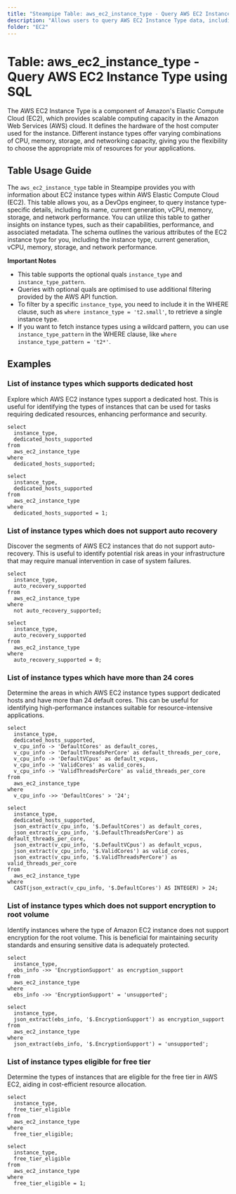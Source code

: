 ```yaml
---
title: "Steampipe Table: aws_ec2_instance_type - Query AWS EC2 Instance Type using SQL"
description: "Allows users to query AWS EC2 Instance Type data, including details about instance type name, current generation, vCPU, memory, storage, and network performance."
folder: "EC2"
---
```


# Table: aws_ec2_instance_type - Query AWS EC2 Instance Type using SQL

The AWS EC2 Instance Type is a component of Amazon's Elastic Compute Cloud (EC2), which provides scalable computing capacity in the Amazon Web Services (AWS) cloud. It defines the hardware of the host computer used for the instance. Different instance types offer varying combinations of CPU, memory, storage, and networking capacity, giving you the flexibility to choose the appropriate mix of resources for your applications.

## Table Usage Guide

The `aws_ec2_instance_type` table in Steampipe provides you with information about EC2 instance types within AWS Elastic Compute Cloud (EC2). This table allows you, as a DevOps engineer, to query instance type-specific details, including its name, current generation, vCPU, memory, storage, and network performance. You can utilize this table to gather insights on instance types, such as their capabilities, performance, and associated metadata. The schema outlines the various attributes of the EC2 instance type for you, including the instance type, current generation, vCPU, memory, storage, and network performance.

**Important Notes**
- This table supports the optional quals `instance_type` and `instance_type_pattern`.
- Queries with optional quals are optimised to use additional filtering provided by the AWS API function.
- To filter by a specific `instance_type`, you need to include it in the WHERE clause, such as `where instance_type = 't2.small'`, to retrieve a single instance type.
- If you want to fetch instance types using a wildcard pattern, you can use `instance_type_pattern` in the WHERE clause, like `where instance_type_pattern = 't2*'`.

## Examples

### List of instance types which supports dedicated host
Explore which AWS EC2 instance types support a dedicated host. This is useful for identifying the types of instances that can be used for tasks requiring dedicated resources, enhancing performance and security.

```sql+postgres
select
  instance_type,
  dedicated_hosts_supported
from
  aws_ec2_instance_type
where
  dedicated_hosts_supported;
```

```sql+sqlite
select
  instance_type,
  dedicated_hosts_supported
from
  aws_ec2_instance_type
where
  dedicated_hosts_supported = 1;
```

### List of instance types which does not support auto recovery
Discover the segments of AWS EC2 instances that do not support auto-recovery. This is useful to identify potential risk areas in your infrastructure that may require manual intervention in case of system failures.

```sql+postgres
select
  instance_type,
  auto_recovery_supported
from
  aws_ec2_instance_type
where
  not auto_recovery_supported;
```

```sql+sqlite
select
  instance_type,
  auto_recovery_supported
from
  aws_ec2_instance_type
where
  auto_recovery_supported = 0;
```

### List of instance types which have more than 24 cores
Determine the areas in which AWS EC2 instance types support dedicated hosts and have more than 24 default cores. This can be useful for identifying high-performance instances suitable for resource-intensive applications.

```sql+postgres
select
  instance_type,
  dedicated_hosts_supported,
  v_cpu_info -> 'DefaultCores' as default_cores,
  v_cpu_info -> 'DefaultThreadsPerCore' as default_threads_per_core,
  v_cpu_info -> 'DefaultVCpus' as default_vcpus,
  v_cpu_info -> 'ValidCores' as valid_cores,
  v_cpu_info -> 'ValidThreadsPerCore' as valid_threads_per_core
from
  aws_ec2_instance_type
where
  v_cpu_info ->> 'DefaultCores' > '24';
```

```sql+sqlite
select
  instance_type,
  dedicated_hosts_supported,
  json_extract(v_cpu_info, '$.DefaultCores') as default_cores,
  json_extract(v_cpu_info, '$.DefaultThreadsPerCore') as default_threads_per_core,
  json_extract(v_cpu_info, '$.DefaultVCpus') as default_vcpus,
  json_extract(v_cpu_info, '$.ValidCores') as valid_cores,
  json_extract(v_cpu_info, '$.ValidThreadsPerCore') as valid_threads_per_core
from
  aws_ec2_instance_type
where
  CAST(json_extract(v_cpu_info, '$.DefaultCores') AS INTEGER) > 24;
```


### List of instance types which does not support encryption to root volume
Identify instances where the type of Amazon EC2 instance does not support encryption for the root volume. This is beneficial for maintaining security standards and ensuring sensitive data is adequately protected.

```sql+postgres
select
  instance_type,
  ebs_info ->> 'EncryptionSupport' as encryption_support
from
  aws_ec2_instance_type
where
  ebs_info ->> 'EncryptionSupport' = 'unsupported';
```

```sql+sqlite
select
  instance_type,
  json_extract(ebs_info, '$.EncryptionSupport') as encryption_support
from
  aws_ec2_instance_type
where
  json_extract(ebs_info, '$.EncryptionSupport') = 'unsupported';
```

### List of instance types eligible for free tier
Determine the types of instances that are eligible for the free tier in AWS EC2, aiding in cost-efficient resource allocation.

```sql+postgres
select
  instance_type,
  free_tier_eligible
from
  aws_ec2_instance_type
where
  free_tier_eligible;
```

```sql+sqlite
select
  instance_type,
  free_tier_eligible
from
  aws_ec2_instance_type
where
  free_tier_eligible = 1;
```